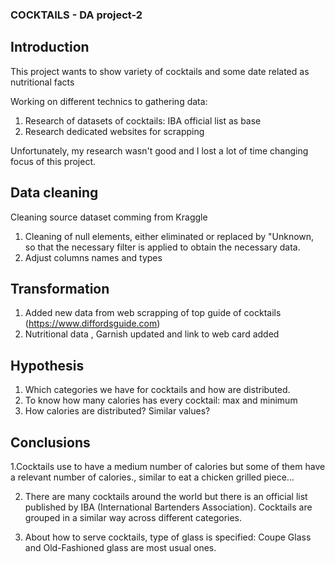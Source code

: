 ### COCKTAILS - DA project-2


## Introduction

This project wants to show variety of cocktails and some date related as nutritional facts

Working on different technics to gathering data:

1. Research of datasets of cocktails: IBA official list as base
2. Research dedicated websites for scrapping

Unfortunately, my research wasn't good and I lost a lot of time changing focus of this project.

## Data cleaning

Cleaning source dataset comming from Kraggle

1. Cleaning of null elements, either eliminated or replaced by "Unknown, so that the necessary filter is applied to obtain the necessary data.
2. Adjust columns names and types

## Transformation

1. Added new data from web scrapping of top guide of cocktails (https://www.diffordsguide.com)
2. Nutritional data , Garnish updated and link to web card added

## Hypothesis

1. Which categories we have for cocktails and how are distributed.
2. To know how many calories has every cocktail: max and minimum
3. How calories are distributed? Similar values?

## Conclusions

1.Cocktails use to have a medium number of calories but some of them have a relevant number of calories., similar to eat a chicken grilled piece...

2. There are many cocktails around the world but there is an official list published by IBA (International Bartenders Association). Cocktails are grouped in a similar way across different categories.

3. About how to serve cocktails, type of glass is specified: Coupe Glass and Old-Fashioned glass are most usual ones.

